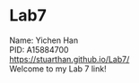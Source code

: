 # Lab7
Name: Yichen Han  
PID: A15884700  
https://stuarthan.github.io/Lab7/  
Welcome to my Lab 7 link!
